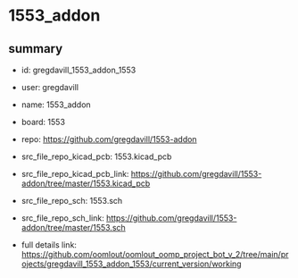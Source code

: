 # 1553_addon
 
## summary 
* id: gregdavill_1553_addon_1553
* user: gregdavill
* name: 1553_addon
* board: 1553
* repo: https://github.com/gregdavill/1553-addon
* src_file_repo_kicad_pcb: 1553.kicad_pcb
* src_file_repo_kicad_pcb_link: https://github.com/gregdavill/1553-addon/tree/master/1553.kicad_pcb


* src_file_repo_sch: 1553.sch
* src_file_repo_sch_link: https://github.com/gregdavill/1553-addon/tree/master/1553.sch
* full details link: https://github.com/oomlout/oomlout_oomp_project_bot_v_2/tree/main/projects/gregdavill_1553_addon_1553/current_version/working  






